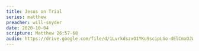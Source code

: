```yaml
---
title: Jesus on Trial
series: matthew
preacher: will-snyder
date: 2020-10-04
scripture: Matthew 26:57-68
audio: https://drive.google.com/file/d/1LvrkdszxO1YKu9scipLGo-dElCmxOJWS/view
---
```

